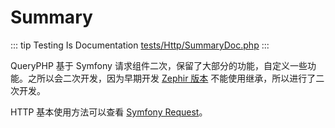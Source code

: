# Summary

::: tip Testing Is Documentation
[tests/Http/SummaryDoc.php](https://github.com/hunzhiwange/framework/blob/master/tests/Http/SummaryDoc.php)
:::
    
QueryPHP 基于 Symfony 请求组件二次，保留了大部分的功能，自定义一些功能。之所以会二次开发，因为早期开发 [Zephir 版本](https://github.com/hunzhiwange/leevel/tree/master/leevel/http) 不能使用继承，所以进行了二次开发。

HTTP 基本使用方法可以查看 [Symfony Request](https://symfony.com/doc/current/components/http_foundation.html)。
